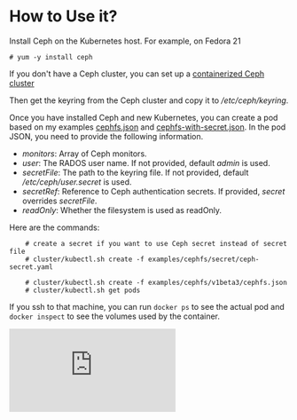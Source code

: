 # How to Use it?
Install Ceph on the Kubernetes host. For example, on Fedora 21

    # yum -y install ceph
   
If you don't have a Ceph cluster, you can set up a [containerized Ceph cluster](https://github.com/rootfs/ceph_docker)
   
Then get the keyring from the Ceph cluster and copy it to */etc/ceph/keyring*.

Once you have installed Ceph and new Kubernetes, you can create a pod based on my examples [cephfs.json](v1beta3/cephfs.json)  and [cephfs-with-secret.json](v1beta3/ceph-with-secret.json). In the pod JSON, you need to provide the following information.

- *monitors*:  Array of Ceph monitors.
- *user*: The RADOS user name. If not provided, default *admin* is used.
- *secretFile*: The path to the keyring file. If not provided, default */etc/ceph/user.secret* is used.
- *secretRef*: Reference to Ceph authentication secrets. If provided, *secret* overrides *secretFile*. 
- *readOnly*: Whether the filesystem is used as readOnly.


Here are the commands:

```console
    # create a secret if you want to use Ceph secret instead of secret file
    # cluster/kubectl.sh create -f examples/cephfs/secret/ceph-secret.yaml
	
    # cluster/kubectl.sh create -f examples/cephfs/v1beta3/cephfs.json
    # cluster/kubectl.sh get pods
```

 If you ssh to that machine, you can run `docker ps` to see the actual pod and `docker inspect` to see the volumes used by the container.

[![Analytics](https://kubernetes-site.appspot.com/UA-36037335-10/GitHub/examples/cephfs/README.md?pixel)]()